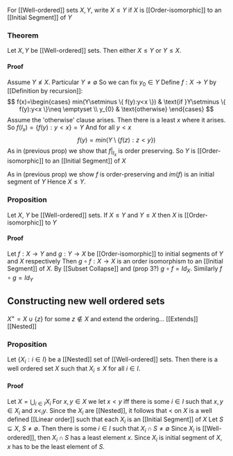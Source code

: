 For [[Well-ordered]] sets $X,Y$, write $X\leq Y$ if $X$ is [[Order-isomorphic]] to an [[Initial Segment]] of $Y$ 
### Theorem
Let $X,Y$ be [[Well-ordered]] sets. Then either $X\leq Y$ or $Y\leq X$.

#### Proof
Assume $Y\not\leq X$. Particular $Y\neq \emptyset$
So we can fix $y_{0}\in Y$
Define $f:X\to Y$ by [[Definition by recursion]]:
$$
f(x)=\begin{cases}
min(Y\setminus \{ f(y):y<x \})  & \text{if }Y\setminus \{ f(y):y<x \}\neq \emptyset \\
y_{0} & \text{otherwise}
\end{cases}
$$
Assume the 'otherwise' clause arises. Then there is a least $x$ where it arises. So $f(I_{x})=\{ f(y):y<x \}=Y$
And for all $y<x$
$$
f(y)=min(Y\setminus \{ f(z):z<y \})
$$
As in (previous prop) we show that $f|_{I_{x}}$ is order preserving. So $Y$ is [[Order-isomorphic]] to an [[Initial Segment]] of $X$ 

As in (previous prop) we show $f$ is order-preserving and $im(f)$ is an initial segment of $Y$
Hence $X\leq Y$.

### Proposition
Let $X$, $Y$ be [[Well-ordered]] sets. If $X\leq Y$ and $Y\leq X$ then $X$ is [[Order-isomorphic]] to $Y$ 
#### Proof
Let $f:X\to Y$ and $g:Y\to X$ be [[Order-isomorphic]] to initial segments of $Y$ and $X$ respectively
Then $g\circ f:X\to X$ is an order isomorphism to an [[Initial Segment]] of $X$. By [[Subset Collapse]] and (prop 3?)
$g\circ f=Id_{X}$. Similarly $f\circ g=Id_{Y}$



## Constructing new well ordered sets
$X^{+}=X\cup \{ z \}$ for some $z\not\in X$ and extend the ordering...
[[Extends]]
[[Nested]]
### Proposition
Let $\{ X_{i}:i\in I \}$ be a [[Nested]] set of [[Well-ordered]] sets. Then there is a well ordered set $X$ such that $X_{i}\leq X$ for all $i\in I$.
#### Proof
Let $X=\bigcup_{i\in I}X_{i}$
For $x,y\in X$ we let $x<y$ iff there is some $i\in I$ such that $x,y\in X_{i}$ and $x<_{i}y$.
Since the $X_{i}$ are [[Nested]], it follows that $<$ on $X$ is a well defined [[Linear order]] such that each $X_{i}$ is an [[Initial Segment]] of $X$ 
Let $S\subseteq X$, $S\neq \emptyset$. Then there is some $i\in I$ such that $X_{i}\cap S\neq \emptyset$
Since $X_{i}$ is [[Well-ordered]], then $X_{i}\cap S$ has a least element $x$. Since $X_{i}$ is initial segment of $X$, $x$ has to be the least element of $S$. 